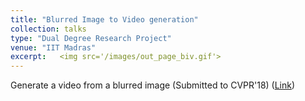 ```yaml
---
title: "Blurred Image to Video generation"
collection: talks
type: "Dual Degree Research Project"
venue: "IIT Madras"
excerpt:   <img src='/images/out_page_biv.gif'>
---
```


Generate a video from a blurred image (Submitted to CVPR'18) ([Link](https://github.com/anshulbshah/Blurred-Image-to-Video))
